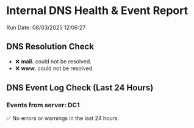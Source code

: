 ﻿# Internal DNS Health & Event Report

Run Date: 08/03/2025 12:06:27

## DNS Resolution Check
* ❌ **mail.** could not be resolved.
* ❌ **www.** could not be resolved.

## DNS Event Log Check (Last 24 Hours)
### Events from server: DC1
✅ No errors or warnings in the last 24 hours.

